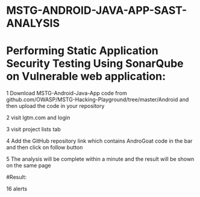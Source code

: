 # MSTG-ANDROID-JAVA-APP-SAST-ANALYSIS

# Performing Static Application Security Testing Using SonarQube on Vulnerable web application:

1 Download MSTG-Android-Java-App code from github.com/OWASP/MSTG-Hacking-Playground/tree/master/Android
and then upload the code in your repository

2 visit lgtm.com and login

3 visit  project lists tab

4 Add the GitHub repository link which contains AndroGoat code in the bar and then click on follow button

5 The analysis will be complete within a minute and the result will be shown on the same page

#Result:

16 alerts



 
